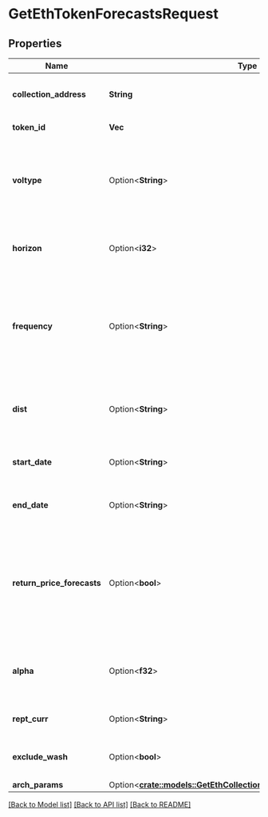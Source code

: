 # GetEthTokenForecastsRequest

## Properties

Name | Type | Description | Notes
------------ | ------------- | ------------- | -------------
**collection_address** | **String** | The contract address of the token collection. | 
**token_id** | **Vec<String>** | The id(s) for the token(s). | 
**voltype** | Option<**String**> | Type of statistical forecasting model to be calculated as a 3-char string, e.g. `arc` for ARCH | [optional]
**horizon** | Option<**i32**> | The forecast horizon (i.e. the number of periods to forecast out) | [optional]
**frequency** | Option<**String**> | The interval at which to calculate returns to base the forecasts upon, e.g. `1D` for daily, `1M` for monthly etc. | [optional]
**dist** | Option<**String**> | The distribution assumed to calculate parametric risk for. | [optional]
**start_date** | Option<**String**> | The start date to pull data for calculations | [optional]
**end_date** | Option<**String**> | The end date to pull data for calculations | [optional]
**return_price_forecasts** | Option<**bool**> | Set to True, returns confidencve intervals at alpha significance for price on top of forecasts for returns and volatilities | [optional]
**alpha** | Option<**f32**> | The significance level, e.g. 0.05 for 95% confidence | [optional]
**rept_curr** | Option<**String**> | The currency to report results in | [optional]
**exclude_wash** | Option<**bool**> | Exclude suspected wash transactions? | [optional]
**arch_params** | Option<[**crate::models::GetEthCollectionForecastsRequestArchParams**](getEthCollectionForecasts_request_arch_params.md)> |  | [optional]

[[Back to Model list]](../README.md#documentation-for-models) [[Back to API list]](../README.md#documentation-for-api-endpoints) [[Back to README]](../README.md)



